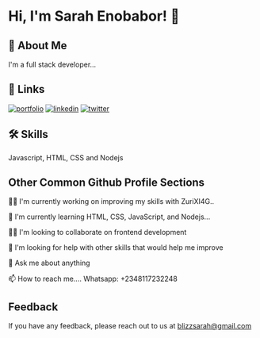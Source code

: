 
# Hi, I'm Sarah Enobabor! 👋


## 🚀 About Me
I'm a full stack developer...


## 🔗 Links
[![portfolio](https://img.shields.io/badge/my_portfolio-000?style=for-the-badge&logo=ko-fi&logoColor=white)](https://replit.com/@Sarahblizz1/Portfolio/)
[![linkedin](https://img.shields.io/badge/linkedin-0A66C2?style=for-the-badge&logo=linkedin&logoColor=white)](https://www.linkedin.com/in/sarah-enobabor-813313241/)
[![twitter](https://img.shields.io/badge/twitter-1DA1F2?style=for-the-badge&logo=twitter&logoColor=white)](https://twitter.com/suwablizz/)


## 🛠 Skills
Javascript, HTML, CSS and Nodejs


## Other Common Github Profile Sections
👩‍💻 I'm currently working on improving my skills with ZuriXI4G..

🧠 I'm currently learning HTML, CSS, JavaScript, and Nodejs...

👯‍♀️ I'm looking to collaborate on frontend development 

🤔 I'm looking for help with other skills that would help me improve

💬 Ask me about anything 

📫 How to reach me....
Whatsapp: +2348117232248



## Feedback

If you have any feedback, please reach out to us at blizzsarah@gmail.com


